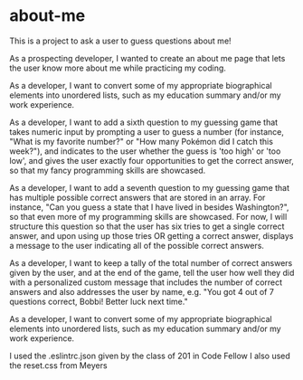 # about-me
This is a project to ask a user to guess questions about me!

As a prospecting developer, I wanted to create an about me page that lets the user know more about me while practicing my coding. 

As a developer, I want to convert some of my appropriate biographical elements into unordered lists, such as my education summary and/or my work experience.

As a developer, I want to add a sixth question to my guessing game that takes numeric input by prompting a user to guess a number (for instance, "What is my favorite number?" or "How many Pokémon did I catch this week?"), and indicates to the user whether the guess is 'too high' or 'too low', and gives the user exactly four opportunities to get the correct answer, so that my fancy programming skills are showcased.

As a developer, I want to add a seventh question to my guessing game that has multiple possible correct answers that are stored in an array. For instance, "Can you guess a state that I have lived in besides Washington?", so that even more of my programming skills are showcased. For now, I will structure this question so that the user has six tries to get a single correct answer, and upon using up those tries OR getting a correct answer, displays a message to the user indicating all of the possible correct answers.

As a developer, I want to keep a tally of the total number of correct answers given by the user, and at the end of the game, tell the user how well they did with a personalized custom message that includes the number of correct answers and also addresses the user by name, e.g. "You got 4 out of 7 questions correct, Bobbi! Better luck next time."

As a developer, I want to convert some of my appropriate biographical elements into unordered lists, such as my education summary and/or my work experience.

I used the .eslintrc.json given by the class of 201 in Code Fellow
I also used the reset.css from Meyers